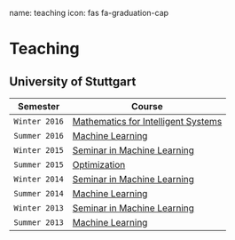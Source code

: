 name: teaching
icon: fas fa-graduation-cap

# Teaching

## University of Stuttgart

<div class="before_table"></div>

Semester      | Course
------------- | ------
`Winter 2016` | [Mathematics for Intelligent Systems][maths16]
`Summer 2016` | [Machine Learning][ml16]
`Winter 2015` | [Seminar in Machine Learning][hsml15]
`Summer 2015` | [Optimization][opt15]
`Winter 2014` | [Seminar in Machine Learning][hsml14]
`Summer 2014` | [Machine Learning][ml14]
`Winter 2013` | [Seminar in Machine Learning][hsml13]
`Summer 2013` | [Machine Learning][ml13]

[maths16]: https://ipvs.informatik.uni-stuttgart.de/mlr/teaching/maths/
[ml16]: https://ipvs.informatik.uni-stuttgart.de/mlr/marc/teaching/16-MachineLearning/
[hsml15]: https://ipvs.informatik.uni-stuttgart.de/mlr/teaching/hauptseminar-machine-learning-ws-1516/
[opt15]: https://ipvs.informatik.uni-stuttgart.de/mlr/marc/teaching/15-Optimization/
[hsml14]: https://ipvs.informatik.uni-stuttgart.de/mlr/teaching/14-seminar-ml/
[ml14]: https://ipvs.informatik.uni-stuttgart.de/mlr/marc/teaching/14-MachineLearning/
[hsml13]: https://ipvs.informatik.uni-stuttgart.de/mlr/teaching/teaching-13-seminar-ml/
[ml13]: https://ipvs.informatik.uni-stuttgart.de/mlr/marc/teaching/13-MachineLearning/
